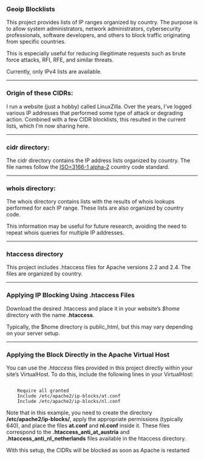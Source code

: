 ### Geoip Blocklists 

This project provides lists of IP ranges organized by country. The purpose is to allow system administrators, network administrators, cybersecurity professionals, software developers, and others to block traffic originating from specific countries.

This is especially useful for reducing illegitimate requests such as brute force attacks, RFI, RFE, and similar threats.

Currently, only IPv4 lists are available.

---

### Origin of these CIDRs:

I run a website (just a hobby) called LinuxZilla. Over the years, I’ve logged various IP addresses that performed some type of attack or degrading action. Combined with a few CIDR blocklists, this resulted in the current lists, which I’m now sharing here.

--- 

### cidr directory:

The cidr directory contains the IP address lists organized by country. The file names follow the [ISO=3166-1 alpha-2](https://en.wikipedia.org/wiki/ISO_3166-1_alpha-2#Officially_assigned_code_elements) country code standard.

--- 

### whois directory:

The whois directory contains lists with the results of whois lookups performed for each IP range. These lists are also organized by country code.

This information may be useful for future research, avoiding the need to repeat whois queries for multiple IP addresses.

---

### htaccess directory

This project includes .htaccess files for Apache versions 2.2 and 2.4. The files are organized by country.

---

### Applying IP Blocking Using .htaccess Files

Download the desired .htaccess and place it in your website’s *$home* directory with the name **.htaccess**.

Typically, the $home directory is public_html, but this may vary depending on your server setup.

---

### Applying the Block Directly in the Apache Virtual Host

You can use the *.htaccess* files provided in this project directly within your site’s VirtualHost. To do this, include the following lines in your VirtualHost:

<pre><code><Directory /home/mywebsitedir>
    Require all granted
    Include /etc/apache2/ip-blocks/at.conf
    Include /etc/apache2/ip-blocks/nl.conf
</Directory></code></pre>

Note that in this example, you need to create the directory **/etc/apache2/ip-blocks/**, apply the appropriate permissions (typically 640), and place the files **at.conf** and **nl.conf** inside it. These files correspond to the **.htaccess_anti_at_austria** and **.htaccess_anti_nl_netherlands** files available in the htaccess directory.

With this setup, the CIDRs will be blocked as soon as Apache is restarted
